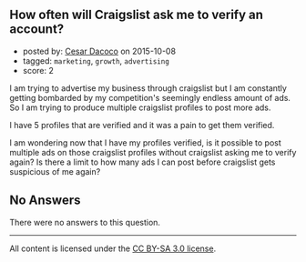 ## How often will Craigslist ask me to verify an account?

- posted by: [Cesar Dacoco](https://stackexchange.com/users/5385327/cesar-dacoco) on 2015-10-08
- tagged: `marketing`, `growth`, `advertising`
- score: 2

I am trying to advertise my business through craigslist but I am constantly getting bombarded by my competition's seemingly endless amount of ads. So I am trying to produce multiple craigslist profiles to post more ads.

I have 5 profiles that are verified and it was a pain to get them verified.

I am wondering now that I have my profiles verified, is it possible to post multiple ads on those craigslist profiles without craigslist asking me to verify again? Is there a limit to how many ads I can post before craigslist gets suspicious of me again? 

## No Answers

There were no answers to this question.


---

All content is licensed under the [CC BY-SA 3.0 license](https://creativecommons.org/licenses/by-sa/3.0/).
